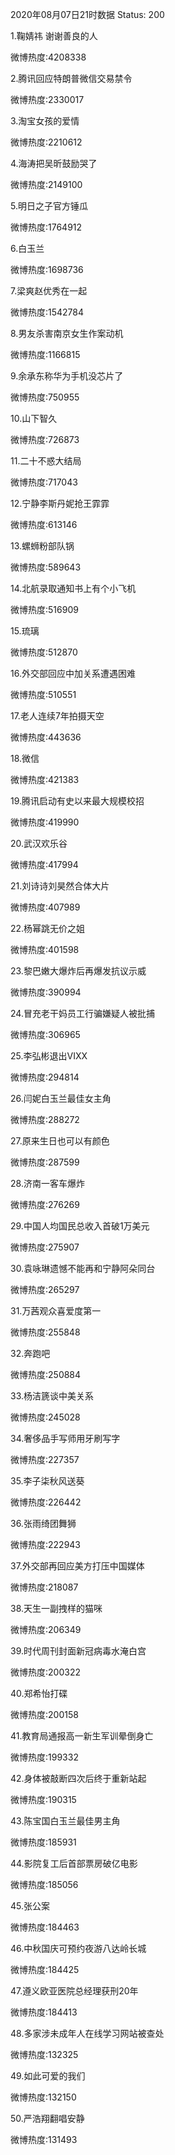 2020年08月07日21时数据
Status: 200

1.鞠婧祎 谢谢善良的人

微博热度:4208338

2.腾讯回应特朗普微信交易禁令

微博热度:2330017

3.淘宝女孩的爱情

微博热度:2210612

4.海涛把吴昕鼓励哭了

微博热度:2149100

5.明日之子官方锤瓜

微博热度:1764912

6.白玉兰

微博热度:1698736

7.梁爽赵优秀在一起

微博热度:1542784

8.男友杀害南京女生作案动机

微博热度:1166815

9.余承东称华为手机没芯片了

微博热度:750955

10.山下智久

微博热度:726873

11.二十不惑大结局

微博热度:717043

12.宁静李斯丹妮抢王霏霏

微博热度:613146

13.螺蛳粉部队锅

微博热度:589643

14.北航录取通知书上有个小飞机

微博热度:516909

15.琉璃

微博热度:512870

16.外交部回应中加关系遭遇困难

微博热度:510551

17.老人连续7年拍摄天空

微博热度:443636

18.微信

微博热度:421383

19.腾讯启动有史以来最大规模校招

微博热度:419990

20.武汉欢乐谷

微博热度:417994

21.刘诗诗刘昊然合体大片

微博热度:407989

22.杨幂跳无价之姐

微博热度:401598

23.黎巴嫩大爆炸后再爆发抗议示威

微博热度:390994

24.冒充老干妈员工行骗嫌疑人被批捕

微博热度:306965

25.李弘彬退出VIXX

微博热度:294814

26.闫妮白玉兰最佳女主角

微博热度:288272

27.原来生日也可以有颜色

微博热度:287599

28.济南一客车爆炸

微博热度:276269

29.中国人均国民总收入首破1万美元

微博热度:275907

30.袁咏琳遗憾不能再和宁静阿朵同台

微博热度:265297

31.万茜观众喜爱度第一

微博热度:255848

32.奔跑吧

微博热度:250884

33.杨洁篪谈中美关系

微博热度:245028

34.奢侈品手写师用牙刷写字

微博热度:227357

35.李子柒秋风送葵

微博热度:226442

36.张雨绮团舞狮

微博热度:222943

37.外交部再回应美方打压中国媒体

微博热度:218087

38.天生一副拽样的猫咪

微博热度:206349

39.时代周刊封面新冠病毒水淹白宫

微博热度:200322

40.郑希怡打碟

微博热度:200158

41.教育局通报高一新生军训晕倒身亡

微博热度:199332

42.身体被敲断四次后终于重新站起

微博热度:190315

43.陈宝国白玉兰最佳男主角

微博热度:185931

44.影院复工后首部票房破亿电影

微博热度:185056

45.张公案

微博热度:184463

46.中秋国庆可预约夜游八达岭长城

微博热度:184425

47.遵义欧亚医院总经理获刑20年

微博热度:184413

48.多家涉未成年人在线学习网站被查处

微博热度:132325

49.如此可爱的我们

微博热度:132150

50.严浩翔翻唱安静

微博热度:131493

